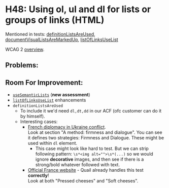 
# H48: Using ol, ul and dl for lists or groups of links (HTML)

Mentioned in tests: [definitionListsAreUsed](https://github.com/quailjs/quail/blob/2.2.15/src/js/custom/definitionListsAreUsed.js), [documentVisualListsAreMarkedUp](https://github.com/quailjs/quail/blob/2.2.15/src/js/custom/documentVisualListsAreMarkedUp.js), [listOfLinksUseList](https://github.com/quailjs/quail/blob/2.2.15/src/js/custom/listOfLinksUseList.js)

WCAG 2 [overview](http://www.w3.org/TR/2015/NOTE-WCAG20-TECHS-20150226/H48).

## Problems:

## Room For Improvement:

* [`useSemanticLists`](https://github.com/cksource/quail-enhancement/issues/9) (**new assessment**)
* [`listOfLinksUseList`](https://github.com/cksource/quail-enhancement/issues/10) enhancements
* `definitionListsAreUsed`
	* To include it we'd need `dl,dt,dd` in our ACF (ofc customer can do it by himself).
	* Interesting cases:
		* [French diplomacy in Ukraine conflict](http://www.diplomatie.gouv.fr/en/country-files/ukraine/situation-in-ukraine-what-is/).
		<br>Look at section "A method: firmness and dialogue". You can see it defines two strategies: Firmness and Dialogue. These might be used within `dl` element.
			* This case might look like hard to test. But we can strip following pattern: `\s*<img alt="">\s*(...)` so we would ignore **decorative** images, and then see if there is a strong/bold whatever followed with text.
		* [Official France website](http://www.france.fr/en/gastronomy/large-family-french-cheeses.html) - Quail already handles this test **correctly**!
		<br>Look at both "Pressed cheeses" and "Soft cheeses".